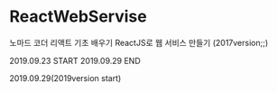 # ReactWebServise
노마드 코더 리액트 기초 배우기 ReactJS로 웹 서비스 만들기 (2017version;;)



2019.09.23 START
2019.09.29 END

2019.09.29(2019version start)
